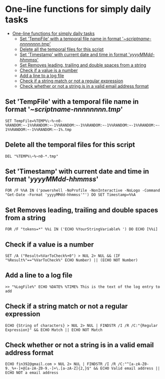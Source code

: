 # One-line functions for simply daily tasks
- [One-line functions for simply daily tasks](#one-line-functions-for-simply-daily-tasks)
  - [Set 'TempFile' with a temporal file name in format '_~scriptname-nnnnnnnn.tmp_'](#set-tempfile-with-a-temporal-file-name-in-format-scriptname-nnnnnnnntmp)
  - [Delete all the temporal files for this script](#delete-all-the-temporal-files-for-this-script)
  - [Set 'Timestamp' with current date and time in format '_yyyyMMdd-hhmmss_'](#set-timestamp-with-current-date-and-time-in-format-yyyymmdd-hhmmss)
  - [Set Removes leading, trailing and double spaces from a string](#set-removes-leading-trailing-and-double-spaces-from-a-string)
  - [Check if a value is a number](#check-if-a-value-is-a-number)
  - [Add a line to a log file](#add-a-line-to-a-log-file)
  - [Check if a string match or not a regular expression](#check-if-a-string-match-or-not-a-regular-expression)
  - [Check whether or not a string is in a valid email address format](#check-whether-or-not-a-string-is-in-a-valid-email-address-format)

## Set 'TempFile' with a temporal file name in format '_~scriptname-nnnnnnnn.tmp_'

```SET TempFile=%TEMP%\~%~n0-%RANDOM:~-1%%RANDOM:~-1%%RANDOM:~-1%%RANDOM:~-1%%RANDOM:~-1%%RANDOM:~-1%%RANDOM:~-1%%RANDOM:~-1%.tmp```

## Delete all the temporal files for this script

```DEL "%TEMP%\~%~n0-*.tmp"```

## Set 'Timestamp' with current date and time in format '_yyyyMMdd-hhmmss_'

```FOR /F %%A IN ('powershell -NoProfile -NonInteractive -NoLogo -Command "Get-Date -Format 'yyyyMMdd-hhmmss'"') DO SET Timestamp=%%A```

## Set Removes leading, trailing and double spaces from a string

```FOR /F "tokens=*" %%i IN ('ECHO %YourStringVariable% ') DO ECHO [%%i]```

## Check if a value is a number

```SET /A ("Result=%VarToCheck%+0") > NUL 2> NUL && (IF "%Result%"=="%VarToCheck%" ECHO Number) || (ECHO NOT Number)```

## Add a line to a log file

```>> "%LogFile%" ECHO %DATE% %TIME% This is the text of the log entry to add```

## Check if a string match or not a regular expression

```ECHO {String of characters} > NUL 2> NUL | FINDSTR /I /R /C:"{Regular Expression}" && ECHO Match || ECHO NOT Match```

## Check whether or not a string is in a valid email address format

```ECHO fin392@gmail.com > NUL 2> NUL | FINDSTR /I /R /C:"^[a-zA-Z0-9._%+-]+@[a-zA-Z0-9.-]+\.[a-zA-Z]{2,}$" && ECHO Valid email address || ECHO NOT a email address```


